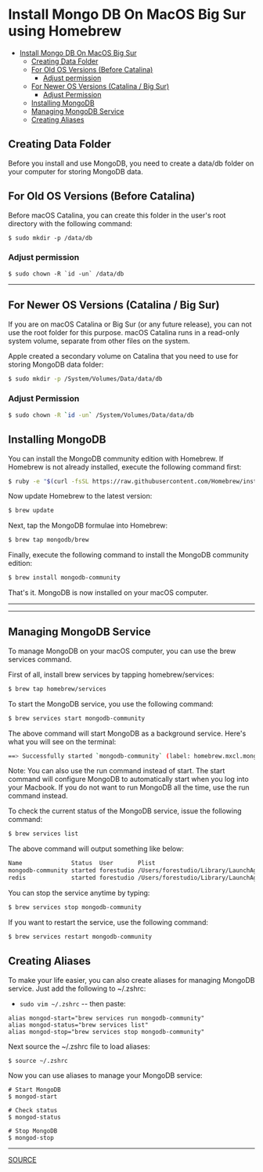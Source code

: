 # Install Mongo DB On MacOS Big Sur using Homebrew

- [Install Mongo DB On MacOS Big Sur](#install-mongo-db-on-macos-big-sur)
  - [Creating Data Folder](#creating-data-folder)
  - [For Old OS Versions (Before Catalina)](#for-old-os-versions-before-catalina)
    - [Adjust permission](#adjust-permission)
  - [For Newer OS Versions (Catalina / Big Sur)](#for-newer-os-versions-catalina--big-sur)
    - [Adjust Permission](#adjust-permission-1)
  - [Installing MongoDB](#installing-mongodb)
  - [Managing MongoDB Service](#managing-mongodb-service)
  - [Creating Aliases](#creating-aliases)



## Creating Data Folder

Before you install and use MongoDB, you need to create a data/db folder on your computer for storing MongoDB data.

## For Old OS Versions (Before Catalina)

Before macOS Catalina, you can create this folder in the user's root directory with the following command:

```
$ sudo mkdir -p /data/db
```

### Adjust permission

```
$ sudo chown -R `id -un` /data/db
```

---

## For Newer OS Versions (Catalina / Big Sur)

If you are on macOS Catalina or Big Sur (or any future release), you can not use the root folder for this purpose. macOS Catalina runs in a read-only system volume, separate from other files on the system.

Apple created a secondary volume on Catalina that you need to use for storing MongoDB data folder:

```bash
$ sudo mkdir -p /System/Volumes/Data/data/db
```

### Adjust Permission

```bash
$ sudo chown -R `id -un` /System/Volumes/Data/data/db
```

## Installing MongoDB

You can install the MongoDB community edition with Homebrew. If Homebrew is not already installed, execute the following command first:

```bash
$ ruby -e "$(curl -fsSL https://raw.githubusercontent.com/Homebrew/install/master/install)"
```


Now update Homebrew to the latest version:

```bash
$ brew update
```



Next, tap the MongoDB formulae into Homebrew:

```bash
$ brew tap mongodb/brew
```



Finally, execute the following command to install the MongoDB community edition:

```bash
$ brew install mongodb-community
```


That's it. MongoDB is now installed on your macOS computer.



---

---



## Managing MongoDB Service

To manage MongoDB on your macOS computer, you can use the brew services command.

First of all, install brew services by tapping homebrew/services:

```bash
$ brew tap homebrew/services
```

To start the MongoDB service, you use the following command:

```bash
$ brew services start mongodb-community
```



The above command will start MongoDB as a background service. Here's what you will see on the terminal:

```bash
==> Successfully started `mongodb-community` (label: homebrew.mxcl.mongodb-community)
```


Note: You can also use the run command instead of start. The start command will configure MongoDB to automatically start when you log into your Macbook. If you do not want to run MongoDB all the time, use the run command instead.

To check the current status of the MongoDB service, issue the following command:

```bash
$ brew services list
```


The above command will output something like below:

```bash
Name              Status  User       Plist
mongodb-community started forestudio /Users/forestudio/Library/LaunchAgents/homebrew.mxcl.mongodb-community.plist
redis             started forestudio /Users/forestudio/Library/LaunchAgents/homebrew.mxcl.redis.plist
```

You can stop the service anytime by typing:

```bash
$ brew services stop mongodb-community
```



If you want to restart the service, use the following command:

```bash
$ brew services restart mongodb-community
```



## Creating Aliases

To make your life easier, you can also create aliases for managing MongoDB service. Just add the following to ~/.zshrc:

- `sudo vim ~/.zshrc` -- then paste:

```
alias mongod-start="brew services run mongodb-community"
alias mongod-status="brew services list"
alias mongod-stop="brew services stop mongodb-community"
```

Next source the ~/.zshrc file to load aliases:

```
$ source ~/.zshrc
```

Now you can use aliases to manage your MongoDB service:

```
# Start MongoDB
$ mongod-start

# Check status
$ mongod-status

# Stop MongoDB
$ mongod-stop
```

***
[SOURCE](https://attacomsian.com/blog/install-mongodb-macos)